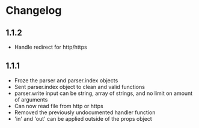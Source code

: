 # Changelog

## 1.1.2

* Handle redirect for http/https

## 1.1.1

* Froze the parser and parser.index objects
* Sent parser.index object to clean and valid functions
* parser.write input can be string, array of strings, and no limit on amount of arguments
* Can now read file from http or https
* Removed the previously undocumented handler function
* 'in' and 'out' can be applied outside of the props object